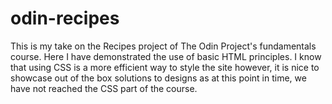 # odin-recipes
This is my take on the Recipes project of The Odin Project's fundamentals course.
Here I have demonstrated the use of basic HTML principles.
I know that using CSS is a more efficient way to style the site however, it is nice to showcase out of the box solutions to designs as at this point in time, we have not reached the CSS part of the course. 
